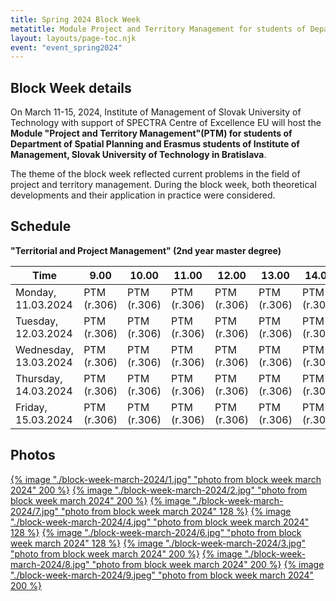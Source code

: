 ```yaml
---
title: Spring 2024 Block Week
metatitle: Module Project and Territory Management for students of Department of Spatial Planning and Erasmus students of Institute of Management, Slovak University of Technology in Bratislava in the framework of PM4U project
layout: layouts/page-toc.njk
event: "event_spring2024"
---
```


<h2 class="subtitle" id="details">Block Week details</h2>

On March 11-15, 2024, Institute of Management of Slovak University of Technology with support of SPECTRA Centre of Excellence EU will host the **Module "Project and Territory Management"(PTM) for students of Department of Spatial Planning and Erasmus students of Institute of Management, Slovak University of Technology in Bratislava**.

The theme of the block week reflected current problems in the field of project and territory management. During the block week, both theoretical developments and their application in practice were  considered.

<h2 class="subtitle" id="details">Schedule</h2>

<b>"Territorial and Project Management" (2nd year master degree)</b>

| Time | 9.00   |10.00   |11.00   |12.00   |13.00   |14.00   |15.00   |16.00   |
|----------- |----------- |----------- |----------- |----------- |----------- |----------- |----------- |----------- |
| Monday, 11.03.2024    | PTM (r.306)|PTM (r.306)|PTM (r.306)|PTM (r.306)|PTM (r.306)|PTM (r.306)|PTM (r.306)|PTM (r.306)|
| Tuesday, 12.03.2024    | PTM (r.306)|PTM (r.306)|PTM (r.306)|PTM (r.306)|PTM (r.306)|PTM (r.306)|PTM (r.306)|PTM (r.306)|
| Wednesday, 13.03.2024    | PTM (r.306)|PTM (r.306)|PTM (r.306)|PTM (r.306)|PTM (r.306)|PTM (r.306)|PTM (r.306)|PTM (r.306)|
| Thursday, 14.03.2024    | PTM (r.306)|PTM (r.306)|PTM (r.306)|PTM (r.306)|PTM (r.306)|PTM (r.306)|PTM (r.306)|PTM (r.306)|
| Friday, 15.03.2024    | PTM (r.306)|PTM (r.306)|PTM (r.306)|PTM (r.306)|PTM (r.306)|PTM (r.306)|PTM (r.306)|PTM (r.306)|

<h2 class="subtitle" id="photos">Photos</h2>

<a href="/images/block-week-march-2024/1.jpg" target="_blank">{% image "./block-week-march-2024/1.jpg" "photo from block week march 2024" 200 %}</a>
<a href="/images/block-week-march-2024/2.jpg" target="_blank">{% image "./block-week-march-2024/2.jpg" "photo from block week march 2024" 200 %}</a>
<a href="/images/block-week-march-2024/7.jpg" target="_blank">{% image "./block-week-march-2024/7.jpg" "photo from block week march 2024" 128 %}</a>
<a href="/images/block-week-march-2024/4.jpg" target="_blank">{% image "./block-week-march-2024/4.jpg" "photo from block week march 2024" 128 %}</a>
<a href="/images/block-week-march-2024/6.jpg" target="_blank">{% image "./block-week-march-2024/6.jpg" "photo from block week march 2024" 128 %}</a>
<a href="/images/block-week-march-2024/3.jpg" target="_blank">{% image "./block-week-march-2024/3.jpg" "photo from block week march 2024" 200 %}</a>
<a href="/images/block-week-march-2024/8.jpg" target="_blank">{% image "./block-week-march-2024/8.jpg" "photo from block week march 2024" 200 %}</a>
<a href="/images/block-week-march-2024/9.jpeg" target="_blank">{% image "./block-week-march-2024/9.jpeg" "photo from block week march 2024" 200 %}</a>
